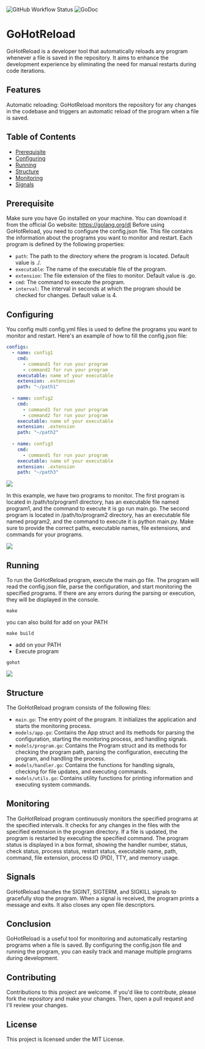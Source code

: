 ![GitHub Workflow Status](https://github.com/waxdred/GoHotReload/actions/workflows/go.yml/badge.svg)
![GoDoc](https://godoc.org/github.com/golang/gddo?status.svg)
# GoHotReload

GoHotReload is a developer tool that automatically reloads any program whenever a file is saved in the repository. It aims to enhance the development experience by eliminating the need for manual restarts during code iterations.

## Features
Automatic reloading: GoHotReload monitors the repository for any changes in the codebase and triggers an automatic reload of the program when a file is saved.

## Table of Contents
- [Prerequisite](#Prerequisite)
- [Configuring](#Configuring)
- [Running](#Running)
- [Structure](#Structure)
- [Monitoring](#Monitoring)
- [Signals](#Signals)

## Prerequisite
Make sure you have Go installed on your machine. You can download it from the official Go website: https://golang.org/dl
Before using GoHotReload, you need to configure the config.json file. This file contains the information about the programs you want to monitor and restart. Each program is defined by the following properties:
- ```path```: The path to the directory where the program is located. Default value is ./.
- ```executable```: The name of the executable file of the program.
- ```extension```: The file extension of the files to monitor. Default value is .go.
- ```cmd```: The command to execute the program.
- ```interval```: The interval in seconds at which the program should be checked for changes. Default value is 4.

## Configuring 
You config multi config.yml files is used to define the programs you want to monitor and restart. Here's an example of how to fill the config.json file:
```yml
configs:
  - name: config1
    cmd:
      - command1 for run your program
      - command2 for run your program
    executable: name of your executable
    extension: .extension
    path: "~/path1"
  
  - name: config2
    cmd:
      - command1 for run your program
      - command2 for run your program
    executable: name of your executable
    extension: .extension
    path: "~/path2"
  
  - name: config3
    cmd:
      - command1 for run your program
    executable: name of your executable
    extension: .extension
    path: "~/path3"
```


![](https://i.imgur.com/lM1HcCG.png)

In this example, we have two programs to monitor. The first program is located in /path/to/program1 directory, has an executable file named program1, and the command to execute it is go run main.go. The second program is located in /path/to/program2 directory, has an executable file named program2, and the command to execute it is python main.py.
Make sure to provide the correct paths, executable names, file extensions, and commands for your programs.

![](https://i.imgur.com/XAz6AJ5.png)

## Running
To run the GoHotReload program, execute the main.go file. The program will read the config.json file, parse the configuration, and start monitoring the specified programs. If there are any errors during the parsing or execution, they will be displayed in the console.
```shell
make
```
you can also build for add on your PATH 
```shell
make build
```
- add on your PATH
- Execute program
```shell
gohot
```
![](https://i.imgur.com/Cy7hLGC.gif)

## Structure
The GoHotReload program consists of the following files:
- ```main.go```: The entry point of the program. It initializes the application and starts the monitoring process.
- ```models/app.go```: Contains the App struct and its methods for parsing the configuration, starting the monitoring process, and handling signals.
- ```models/program.go```: Contains the Program struct and its methods for checking the program path, parsing the configuration, executing the program, and handling the process.
- ```models/handler.go```: Contains the functions for handling signals, checking for file updates, and executing commands.
- ```models/utils.go```: Contains utility functions for printing information and executing system commands.

## Monitoring
The GoHotReload program continuously monitors the specified programs at the specified intervals. It checks for any changes in the files with the specified extension in the program directory. If a file is updated, the program is restarted by executing the specified command.
The program status is displayed in a box format, showing the handler number, status, check status, process status, restart status, executable name, path, command, file extension, process ID (PID), TTY, and memory usage.

## Signals
GoHotReload handles the SIGINT, SIGTERM, and SIGKILL signals to gracefully stop the program. When a signal is received, the program prints a message and exits. It also closes any open file descriptors.

## Conclusion
GoHotReload is a useful tool for monitoring and automatically restarting programs when a file is saved. By configuring the config.json file and running the program, you can easily track and manage multiple programs during development.

## Contributing
Contributions to this project are welcome. If you'd like to contribute, please fork the repository and make your changes. Then, open a pull request and I'll review your changes.

## License
This project is licensed under the MIT License.

